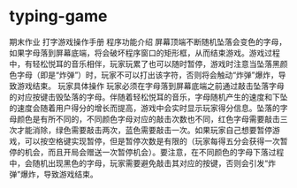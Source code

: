 # typing-game
期末作业
打字游戏操作手册
                     程序功能介绍
屏幕顶端不断随机坠落会变色的字母，如果字母落到屏幕底端，将会破坏程序窗口的矩形框，从而结束游戏。游戏过程中，有轻松悦耳的音乐相伴，玩家玩累了也可以随时暂停，游戏时注意当坠落黑颜色字母（即是“炸弹”）时，玩家不可以打出该字符，否则将会触动“炸弹”爆炸，导致游戏结束。
                  玩家具体操作
玩家必须在字母落到屏幕底端之前通过敲击坠落字母的对应按键击毁坠落的字母。伴随着轻松悦耳的音乐，字母随机产生的速度和下坠的速度会随着用户得分的增长而提高，游戏中会实时显示玩家得分信息。坠落的字母颜色是有所不同的，不同颜色字母对应的敲击次数也不同，红色字母需要敲击三次才能消除，绿色需要敲击两次，蓝色需要敲击一次。如果玩家自己想要暂停游戏，可以按空格键实现暂停，但是暂停次数是有限的（玩家每得五分会获得一次暂停的机会，而且开局会赠送一次暂停机会）。要注意，在不同颜色的字母下落过程中，会随机出现黑色的字母，玩家需要避免敲击其对应的按键，否则会引发“炸弹”爆炸，导致游戏结束。
